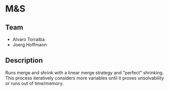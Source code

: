M&S
=======

Team
----
* Alvaro Torralba
* Joerg Hoffmann



Description
-----------
Runs merge and shrink with a linear merge strategy and "perfect"
shrinking. This process iteratively considers more variables until it proves
unsolvability or runs out of time/memory.
